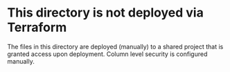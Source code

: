 # This directory is not deployed via Terraform
The files in this directory are deployed (manually) to a shared project that is granted access upon deployment.
Column level security is configured manually.

